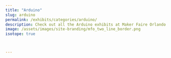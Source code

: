 ```yaml
---
title: "Arduino"
slug: arduino
permalink: /exhibits/categories/arduino/
description: Check out all the Arduino exhibits at Maker Faire Orlando!
image: /assets/images/site-branding/mfo_two_line_border.png
isotope: true



---
```

